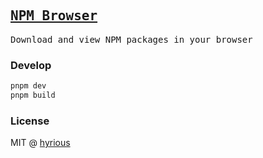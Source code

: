 ## [<samp>NPM Browser</samp>](https://hyrious.me/npm-browser)

<samp>Download and view NPM packages in your browser</samp>

### Develop

```bash
pnpm dev
pnpm build
```

### License

MIT @ [hyrious](https://github.com/hyrious)

